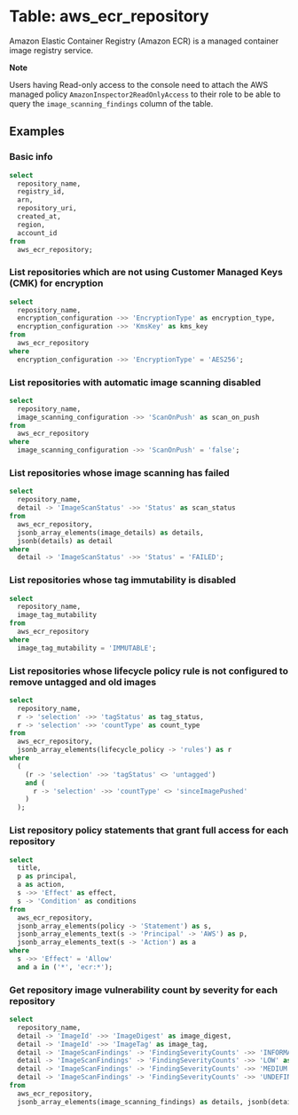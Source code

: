 # Table: aws_ecr_repository

Amazon Elastic Container Registry (Amazon ECR) is a managed container image registry service.

**Note**

Users having Read-only access to the console need to attach the AWS managed policy `AmazonInspector2ReadOnlyAccess` to their role to be able to query the `image_scanning_findings` column of the table.

## Examples

### Basic info

```sql
select
  repository_name,
  registry_id,
  arn,
  repository_uri,
  created_at,
  region,
  account_id
from
  aws_ecr_repository;
```


### List repositories which are not using Customer Managed Keys (CMK) for encryption

```sql
select
  repository_name,
  encryption_configuration ->> 'EncryptionType' as encryption_type,
  encryption_configuration ->> 'KmsKey' as kms_key
from
  aws_ecr_repository
where
  encryption_configuration ->> 'EncryptionType' = 'AES256';
```


### List repositories with automatic image scanning disabled

```sql
select
  repository_name,
  image_scanning_configuration ->> 'ScanOnPush' as scan_on_push
from
  aws_ecr_repository
where
  image_scanning_configuration ->> 'ScanOnPush' = 'false';
```


### List repositories whose image scanning has failed

```sql
select
  repository_name,
  detail -> 'ImageScanStatus' ->> 'Status' as scan_status
from
  aws_ecr_repository,
  jsonb_array_elements(image_details) as details,
  jsonb(details) as detail
where
  detail -> 'ImageScanStatus' ->> 'Status' = 'FAILED';
```


### List repositories whose tag immutability is disabled

```sql
select
  repository_name,
  image_tag_mutability
from
  aws_ecr_repository
where
  image_tag_mutability = 'IMMUTABLE';
```


### List repositories whose lifecycle policy rule is not configured to remove untagged and old images

```sql
select
  repository_name,
  r -> 'selection' ->> 'tagStatus' as tag_status,
  r -> 'selection' ->> 'countType' as count_type
from
  aws_ecr_repository,
  jsonb_array_elements(lifecycle_policy -> 'rules') as r
where
  (
    (r -> 'selection' ->> 'tagStatus' <> 'untagged')
    and (
      r -> 'selection' ->> 'countType' <> 'sinceImagePushed'
    )
  );
```


### List repository policy statements that grant full access for each repository

```sql
select
  title,
  p as principal,
  a as action,
  s ->> 'Effect' as effect,
  s -> 'Condition' as conditions
from
  aws_ecr_repository,
  jsonb_array_elements(policy -> 'Statement') as s,
  jsonb_array_elements_text(s -> 'Principal' -> 'AWS') as p,
  jsonb_array_elements_text(s -> 'Action') as a
where
  s ->> 'Effect' = 'Allow'
  and a in ('*', 'ecr:*');
```


### Get repository image vulnerability count by severity for each repository

```sql
select
  repository_name,
  detail -> 'ImageId' ->> 'ImageDigest' as image_digest,
  detail -> 'ImageId' ->> 'ImageTag' as image_tag,
  detail -> 'ImageScanFindings' -> 'FindingSeverityCounts' ->> 'INFORMATIONAL' as informational_severity_counts,
  detail -> 'ImageScanFindings' -> 'FindingSeverityCounts' ->> 'LOW' as low_severity_counts,
  detail -> 'ImageScanFindings' -> 'FindingSeverityCounts' ->> 'MEDIUM' as medium_severity_counts,
  detail -> 'ImageScanFindings' -> 'FindingSeverityCounts' ->> 'UNDEFINED' as undefined_severity_counts
from 
  aws_ecr_repository,
  jsonb_array_elements(image_scanning_findings) as details, jsonb(details) as detail;

```
